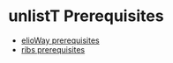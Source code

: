 # unlistT Prerequisites
- [elioWay prerequisites](/prerequisites.html)
- [ribs prerequisites](/ribs/prerequisites.html)
